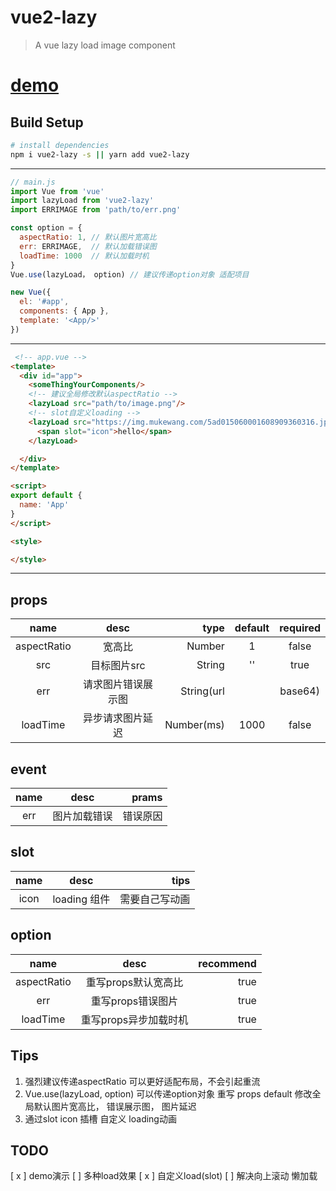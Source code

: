 # vue2-lazy

> A vue lazy load image component

# [demo](https://alexlees.github.io/vue2-lazy/demo/)

## Build Setup

``` bash
# install dependencies
npm i vue2-lazy -s || yarn add vue2-lazy
```

***

```javascript
// main.js
import Vue from 'vue'
import lazyLoad from 'vue2-lazy'
import ERRIMAGE from 'path/to/err.png'

const option = {
  aspectRatio: 1, // 默认图片宽高比
  err: ERRIMAGE,  // 默认加载错误图
  loadTime: 1000  // 默认加载时机
}
Vue.use(lazyLoad， option) // 建议传递option对象 适配项目

new Vue({
  el: '#app',
  components: { App },
  template: '<App/>'
})

```

***

```html
 <!-- app.vue -->
<template>
  <div id="app">
    <someThingYourComponents/>
    <!-- 建议全局修改默认aspectRatio -->
    <lazyLoad src="path/to/image.png"/>
    <!-- slot自定义loading -->
    <lazyLoad src="https://img.mukewang.com/5ad015060001608909360316.jpg">
      <span slot="icon">hello</span>
    </lazyLoad>

  </div>
</template>

<script>
export default {
  name: 'App'
}
</script>

<style>

</style>

```

***

## props

| name | desc | type | default | required |
| :--: | :--: | ---: | :-----: | :------: |
| aspectRatio | 宽高比 | Number | 1 | false |
| src | 目标图片src | String | '' | true |
| err | 请求图片错误展示图 | String(url || base64) | 默认错误图(base64) | false |
| loadTime | 异步请求图片延迟 | Number(ms) | 1000 | false |

## event
| name | desc | prams |
| :--: | :--: | ---: |
| err | 图片加载错误 | 错误原因 |

## slot
| name | desc | tips |
| :--: | :--: | ---: |
| icon | loading 组件 | 需要自己写动画 |

## option

| name | desc | recommend |
| :--: | :--: | ---: |
| aspectRatio | 重写props默认宽高比 | true |
| err | 重写props错误图片 | true |
| loadTime | 重写props异步加载时机 | true |

## Tips

1. 强烈建议传递aspectRatio 可以更好适配布局，不会引起重流
2. Vue.use(lazyLoad, option)  可以传递option对象 重写 props default 修改全局默认图片宽高比， 错误展示图， 图片延迟
3. 通过slot icon 插槽 自定义 loading动画


## TODO
[ x ]  demo演示
[  ]   多种load效果
[ x ]  自定义load(slot)
[  ]   解决向上滚动 懒加载
